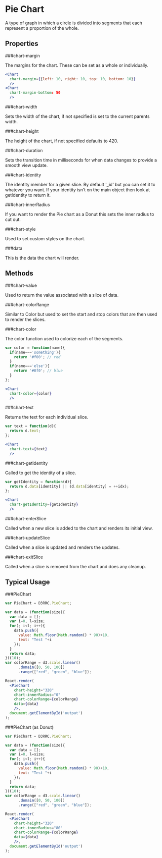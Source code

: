 Pie Chart
==========

A type of graph in which a circle is divided into segments that each represent a proportion of the whole.

Properties
---

###chart-margin

The margins for the chart.  These can be set as a whole or individually.

```jsx
<Chart
  chart-margin={{left: 10, right: 10, top: 10, bottom: 10}}
  />
<Chart
  chart-margin-bottom: 50
  />
```

###chart-width

Sets the width of the chart, if not specified is set to the current parents width.

###chart-height

The height of the chart, if not specified defaults to 420.

###chart-duration

Sets the transition time in milliseconds for when data changes to provide a smooth view update.

###chart-identity

The identity member for a given slice.  By default '_id' but you can set it to whatever you want.  If your identity isn't on the main object then look at getIdentity to return it.

###chart-innerRadius

If you want to render the Pie chart as a Donut this sets the inner radius to cut out.

###chart-style

Used to set custom styles on the chart.

###data

This is the data the chart will render.

Methods
---

###chart-value

Used to return the value associated with a slice of data.

###chart-colorRange

Similar to Color but used to set the start and stop colors that are then used to render the slices.

###chart-color

The color function used to colorize each of the segments.

```jsx
var color = function(name){
  if(name==='something'){
    return '#f00'; // red
  }
  if(name==='else'){
    return '#0f0'; // blue
  }
};

<Chart
  chart-color={color}
  />
```

###chart-text

Returns the text for each individual slice.

```jsx
var text = function(d){
  return d.text;
};

<Chart
  chart-text={text}
  />
```

###chart-getIdentity

Called to get the identity of a slice.

```jsx
var getIdentity = function(d){
  return d.data[identity] || (d.data[identity] = ++idx);
};

<Chart
  chart-getIdentity={getIdentity}
  />
```

###chart-enterSlice

Called when a new slice is added to the chart and renders its initial view.

###chart-updateSlice

Called when a slice is updated and renders the updates.

###chart-exitSlice

Called when a slice is removed from the chart and does any cleanup.

Typical Usage
---

###PieChart

```jsx
var PieChart = D3RRC.PieChart;

var data = (function(size){
  var data = [];
  var i=0, l=size;
  for(; i<l; i++){
    data.push({
      value: Math.floor(Math.random() * 90)+10,
      text: "Test "+i
    });
  }
  return data;
})(10);
var colorRange = d3.scale.linear()
      .domain([0, 50, 100])
      .range(["red", "green", "blue"]);

React.render(
  <PieChart
    chart-height="320"
    chart-innerRadius="0"
    chart-colorRange={colorRange}
    data={data}
    />,
  document.getElementById('output')
);
```

###PieChart (as Donut)

```jsx
var PieChart = D3RRC.PieChart;

var data = (function(size){
  var data = [];
  var i=0, l=size;
  for(; i<l; i++){
    data.push({
      value: Math.floor(Math.random() * 90)+10,
      text: "Test "+i
    });
  }
  return data;
})(10);
var colorRange = d3.scale.linear()
      .domain([0, 50, 100])
      .range(["red", "green", "blue"]);

React.render(
  <PieChart
    chart-height="320"
    chart-innerRadius="80"
    chart-colorRange={colorRange}
    data={data}
    />,
  document.getElementById('output')
);
```
